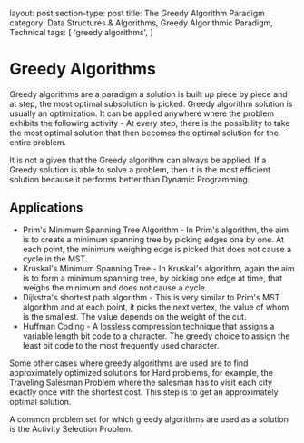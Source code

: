 layout: post
section-type: post
title: The Greedy Algorithm Paradigm
category: Data Structures & Algorithms, Greedy Algorithmic Paradigm, Technical
tags: [ 'greedy algorithms', ]

# Greedy Algorithms

Greedy algorithms are a paradigm a solution is built up piece by piece and at step, the most optimal subsolution is picked. Greedy algorithm solution is usually an optimization. It can be applied anywhere where the problem exhibits the following activity - At every step, there is the possibility to take the most optimal solution that then becomes the optimal solution for the entire problem. 

It is not a given that the Greedy algorithm can always be applied. If a Greedy solution is able to solve a problem, then it is the most efficient solution because it performs better than Dynamic Programming.

## Applications

* Prim's Minimum Spanning Tree Algorithm - In Prim's algorithm, the aim is to create a minimum spanning tree by picking edges one by one. At each point, the minimum weighing edge is picked that does not cause a cycle in the MST.
* Kruskal's Minimum Spanning Tree - In Kruskal's algorithm, again the aim is to form a minimum spanning tree, by picking one edge at time, that weighs the minimum and does not cause a cycle. 
* Dijkstra's shortest path algorithm - This is very similar to Prim's MST algorithm and at each point, it picks the next vertex, the value of whom is the smallest. The value depends on the weight of the cut. 
* Huffman Coding - A lossless compression technique that assigns a variable length bit code to a character. The greedy choice to assign the least bit code to the most frequently used character.

Some other cases where greedy algorithms are used are to find approximately optimized solutions for Hard problems, for example, the Traveling Salesman Problem where the salesman has to visit each city exactly once with the shortest cost. This step is to get an approximately optimal solution. 

A common problem set for which greedy algorithms are used as a solution is the Activity Selection Problem. 
